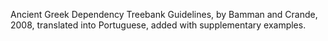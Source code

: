 Ancient Greek Dependency Treebank Guidelines, by Bamman and Crande, 2008, translated into Portuguese, added with supplementary examples. 

